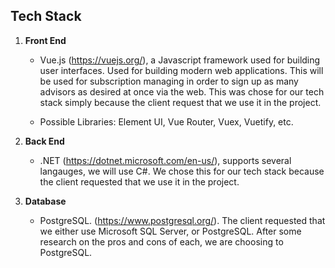 ## Tech Stack

1. **Front End**
    - Vue.js (https://vuejs.org/), a Javascript framework used for building user interfaces. Used for building modern web applications. This will be used for subscription managing in order to sign up as many advisors as desired at once via the web. This was chose for our tech stack simply because the client request that we use it in the project.
  
    - Possible Libraries: Element UI, Vue Router, Vuex, Vuetify, etc. 

2. **Back End**
    - .NET (https://dotnet.microsoft.com/en-us/), supports several langauges, we will use C#. We chose this for our tech stack because the client requested that we use it in the project. 

3. **Database**
    - PostgreSQL. (https://www.postgresql.org/). The client requested that we either use Microsoft SQL Server, or PostgreSQL. After some research on the pros and cons of each, we are choosing to PostgreSQL.
